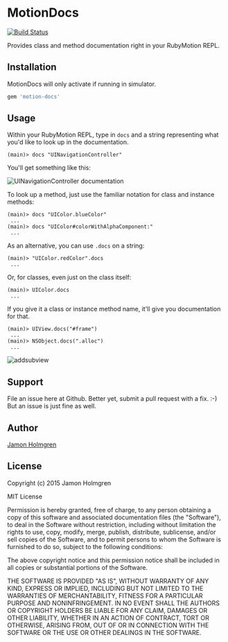 # MotionDocs

[![Build Status](https://travis-ci.org/jamonholmgren/motion-docs.svg?branch=master)](https://travis-ci.org/jamonholmgren/motion-docs)

Provides class and method documentation right in your RubyMotion REPL.

## Installation

MotionDocs will only activate if running in simulator.

```ruby
gem 'motion-docs'
```

## Usage

Within your RubyMotion REPL, type in `docs` and a string representing what you'd like
to look up in the documentation.

```sh-session
(main)> docs "UINavigationController"
```

You'll get something like this:

![UINavigationController documentation](http://clrsight.co/jh/2015-02-19-o8uh6.png?+)

To look up a method, just use the familiar notation for class and instance methods:

```sh-session
(main)> docs "UIColor.blueColor"
 ...
(main)> docs "UIColor#colorWithAlphaComponent:"
 ...
```

As an alternative, you can use `.docs` on a string:

```sh-session
(main)> "UIColor.redColor".docs
 ...
```

Or, for classes, even just on the class itself:

```sh-session
(main)> UIColor.docs
 ...
```

If you give it a class or instance method name, it'll give you documentation for that.

```sh-session
(main)> UIView.docs("#frame")
 ...
(main)> NSObject.docs(".alloc")
 ...
```

![addsubview](http://clrsight.co/jh/2015-02-20-kyrmu.png?+)

## Support

File an issue here at Github. Better yet, submit a pull request with a fix. :-)
But an issue is just fine as well.

## Author

[Jamon Holmgren](https://twitter.com/jamonholmgren)

## License

Copyright (c) 2015 Jamon Holmgren

MIT License

Permission is hereby granted, free of charge, to any person obtaining
a copy of this software and associated documentation files (the
"Software"), to deal in the Software without restriction, including
without limitation the rights to use, copy, modify, merge, publish,
distribute, sublicense, and/or sell copies of the Software, and to
permit persons to whom the Software is furnished to do so, subject to
the following conditions:

The above copyright notice and this permission notice shall be
included in all copies or substantial portions of the Software.

THE SOFTWARE IS PROVIDED "AS IS", WITHOUT WARRANTY OF ANY KIND,
EXPRESS OR IMPLIED, INCLUDING BUT NOT LIMITED TO THE WARRANTIES OF
MERCHANTABILITY, FITNESS FOR A PARTICULAR PURPOSE AND
NONINFRINGEMENT. IN NO EVENT SHALL THE AUTHORS OR COPYRIGHT HOLDERS BE
LIABLE FOR ANY CLAIM, DAMAGES OR OTHER LIABILITY, WHETHER IN AN ACTION
OF CONTRACT, TORT OR OTHERWISE, ARISING FROM, OUT OF OR IN CONNECTION
WITH THE SOFTWARE OR THE USE OR OTHER DEALINGS IN THE SOFTWARE.



